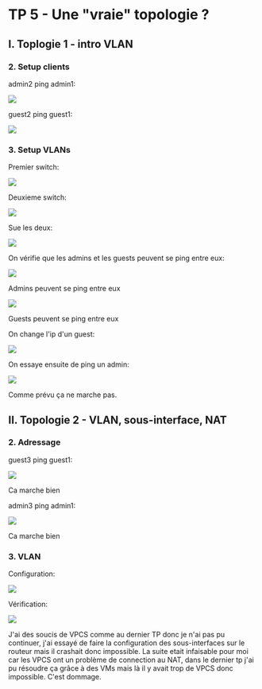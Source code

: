 # TP 5 - Une "vraie" topologie ?

## I. Toplogie 1 - intro VLAN

### 2. Setup clients

admin2 ping admin1:

![](https://i.imgur.com/imojJa3.png)

guest2 ping guest1:

![](https://i.imgur.com/hHdOLR4.png)


### 3. Setup VLANs

Premier switch:

![](https://i.imgur.com/QbiYi2L.png)

Deuxieme switch:

![](https://i.imgur.com/NUcskp9.png)

Sue les deux:

![](https://i.imgur.com/FZpYSWX.png)


On vérifie que les admins et les guests peuvent se ping entre eux:

![](https://i.imgur.com/KVIs88y.png)

Admins peuvent se ping entre eux 

![](https://i.imgur.com/fIQ1tAa.png)

Guests peuvent se ping entre eux 

On change l'ip d'un guest:

![](https://i.imgur.com/3YIEtoY.png)

On essaye ensuite de ping un admin:

![](https://i.imgur.com/hg1Jrth.png)

Comme prévu ça ne marche pas.


## II. Topologie 2 - VLAN, sous-interface, NAT

### 2. Adressage

guest3 ping guest1:

![](https://i.imgur.com/3fRf7lB.png)

Ca marche bien 

admin3 ping admin1:

![](https://i.imgur.com/GV7qeQd.png)

Ca marche bien

### 3. VLAN

Configuration:

![](https://i.imgur.com/nUIumrK.png)


Vérification:

![](https://i.imgur.com/h81FbLb.png)


J'ai des soucis de VPCS comme au dernier TP donc je n'ai pas pu continuer, j'ai essayé de faire la configuration des sous-interfaces sur le routeur mais il crashait donc impossible. La suite etait infaisable pour moi car les VPCS ont un problème de connection au NAT, dans le dernier tp j'ai pu résoudre ça grâce à des VMs mais là il y avait trop de VPCS donc impossible. C'est dommage.
